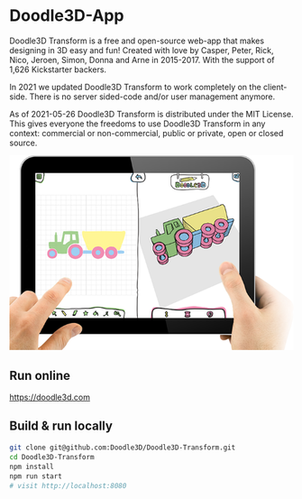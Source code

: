 # Doodle3D-App
Doodle3D Transform is a free and open-source web-app that makes designing in 3D easy and fun! Created with love by Casper, Peter, Rick, Nico, Jeroen, Simon, Donna and Arne in 2015-2017. With the support of 1,626 Kickstarter backers.

In 2021 we updated Doodle3D Transform to work completely on the client-side. There is no server sided-code and/or user management anymore.

As of 2021-05-26 Doodle3D Transform is distributed under the MIT License. This gives everyone the freedoms to use Doodle3D Transform in any context: commercial or non-commercial, public or private, open or closed source.

![Screenshot](screenshot.png)

## Run online
https://doodle3d.com

## Build & run locally
```bash
git clone git@github.com:Doodle3D/Doodle3D-Transform.git
cd Doodle3D-Transform
npm install
npm run start
# visit http://localhost:8080
```
